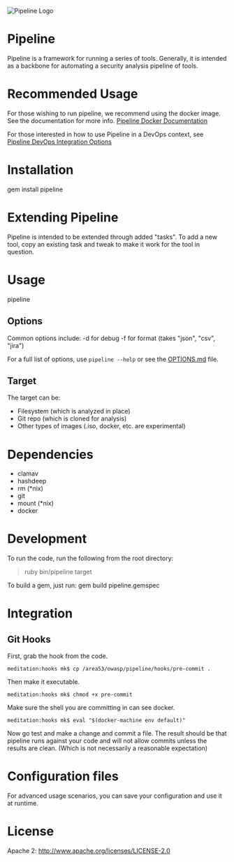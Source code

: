 ![Pipeline Logo](https://upload.wikimedia.org/wikipedia/commons/3/37/The_Great_Wave_of_Kanagava.jpg)

# Pipeline

Pipeline is a framework for running a series of tools.  Generally, it is intended as a backbone 
for automating a security analysis pipeline of tools.

# Recommended Usage

For those wishing to run pipeline, we recommend using the docker image.
See the documentation for more info.  [Pipeline Docker Documentation](./DOCKER.md)

For those interested in how to use Pipeline in a DevOps context, see
[Pipeline DevOps Integration Options](./DEVOPS.md)

# Installation

gem install pipeline

# Extending Pipeline

Pipeline is intended to be extended through added "tasks".  To add a new tool, 
copy an existing task and tweak to make it work for the tool in question.

# Usage

pipeline <options> <target>

## Options

Common options include: 
-d for debug
-f for format (takes "json", "csv", "jira")

For a full list of options, use `pipeline --help` or see the [OPTIONS.md](./OPTIONS.md) file.

## Target

The target can be: 
* Filesystem (which is analyzed in place)
* Git repo (which is cloned for analysis)
* Other types of images (.iso, docker, etc. are experimental)


# Dependencies

* clamav
* hashdeep
* rm (*nix)
* git
* mount (*nix)
* docker

# Development

To run the code, run the following from the root directory: 
>ruby bin/pipeline <options> target

To build a gem, just run: 
gem build pipeline.gemspec


# Integration

## Git Hooks

First, grab the hook from the code.
```
meditation:hooks mk$ cp /area53/owasp/pipeline/hooks/pre-commit .
```

Then make it executable.
```
meditation:hooks mk$ chmod +x pre-commit
```

Make sure the shell you are committing in can see docker.
```
meditation:hooks mk$ eval "$(docker-machine env default)"
```

Now go test and make a change and commit a file.
The result should be that pipeline runs against your 
code and will not allow commits unless the results 
are clean. (Which is not necessarily a reasonable 
expectation)


# Configuration files

For advanced usage scenarios, you can save your configuration and use it at runtime.

# License

Apache 2:  http://www.apache.org/licenses/LICENSE-2.0